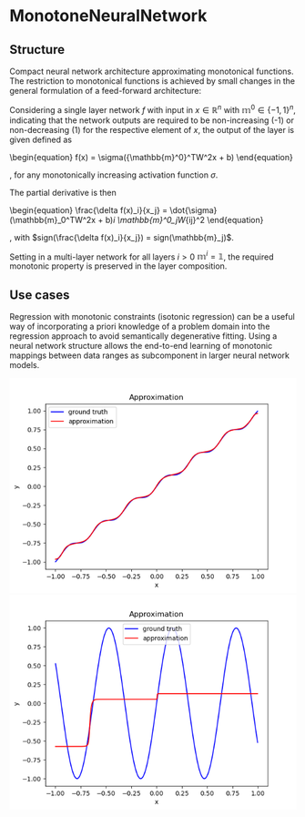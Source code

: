 # MonotoneNeuralNetwork

## Structure

Compact neural network architecture approximating monotonical functions.
The restriction to monotonical functions is achieved by small changes in the general
formulation of a feed-forward architecture:

Considering a single layer network $f$ with input in $x \in \mathbb{R}^n$ with $\mathbb{m}^0 \in \{-1, 1\}^n$, indicating
that the network outputs are required to be non-increasing (-1) or non-decreasing (1) for the respective element
of $x$, the output of the layer is given defined as 

\begin{equation}
    f(x) = \sigma({\mathbb{m}^0}^TW^2x + b)
\end{equation}

, for any monotonically increasing activation function $\sigma$.

The partial derivative is then

\begin{equation}
    \frac{\delta f(x)_i}{x_j} = \dot{\sigma}(\mathbb{m}_0^TW^2x + b)_i \mathbb{m}^0_jW_{ij}^2
\end{equation}

, with $sign(\frac{\delta f(x)_i}{x_j}) = sign(\mathbb{m}_j)$.

Setting in a multi-layer network for all layers $i > 0$ $\mathbb{m}^i = \mathbb{1}$, 
the required monotonic property is preserved in the layer composition.

## Use cases

Regression with monotonic constraints (isotonic regression) can be a useful way of incorporating
a priori knowledge of a problem domain into the regression approach to avoid semantically degenerative fitting.
Using a neural network structure allows the end-to-end learning of monotonic mappings between
data ranges as subcomponent in larger neural network models.

![there should be an image](monotone.png "Regression of monotone function")
![there should be an image](not_monotone.png "Regression of an non-monotone function")



